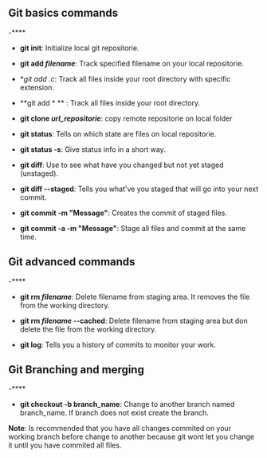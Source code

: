 
## Git basics commands

-****

- **git init**: Initialize local git repositorie.

- **git add *filename***: Track specified filename on your local repositorie.

- **git add *.c**: Track all files inside your root directory with specific extension.

- **git add * ** : Track all files inside your root directory.

- **git clone *url_repositorie***: copy remote repositorie on local folder

- **git status**: Tells on which state are files on local repositorie.

- **git status -s**: Give status info in a short way.

- **git diff**: Use to see what have you changed but not yet staged (unstaged).

- **git diff --staged**: Tells you what've you staged that will go into your next commit.

- **git commit -m "Message"**:  Creates the commit of staged files.

- **git commit -a -m "Message"**: Stage all files and commit at the same time.

## Git advanced commands

-****

- **git rm *filename***: Delete filename from staging area. It removes the file from the working directory.

- **git rm *filename* --cached**: Delete filename from staging area but don delete the file from the working directory.

- **git log**: Tells you a history of commits to monitor your work.


## Git Branching and merging

-****

- **git checkout -b branch_name**: Change to another branch named branch_name. If branch does not exist create the branch.

**Note**: Is recommended that you have all changes commited on your working branch before change to another because git wont let you change it until you have commited all files. 
